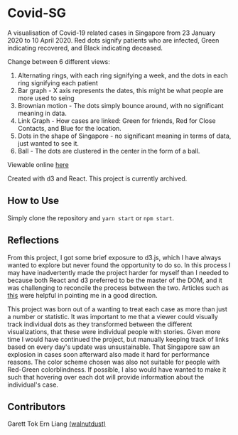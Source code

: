 # Covid-SG

A visualisation of Covid-19 related cases in Singapore from 23 January 2020 to 10 April 2020. Red dots signify patients who are infected, Green indicating recovered, and Black indicating deceased.

Change between 6 different views:

1. Alternating rings, with each ring signifying a week, and the dots in each ring signifying each patient
2. Bar graph - X axis represents the dates, this might be what people are more used to seing
3. Brownian motion - The dots simply bounce around, with no significant meaning in data.
4. Link Graph - How cases are linked: Green for friends, Red for Close Contacts, and Blue for the location.
5. Dots in the shape of Singapore - no significant meaning in terms of data, just wanted to see it.
6. Ball - The dots are clustered in the center in the form of a ball.

Viewable online [here](https://walnutdust.github.io/covid-sg/)

Created with d3 and React. This project is currently archived.

## How to Use

Simply clone the repository and `yarn start` or `npm start`.

## Reflections

From this project, I got some brief exposure to d3.js, which I have always wanted to explore but never found the opportunity to do so. In this process I may have inadvertently made the project harder for myself than I needed to because both React and d3 preferred to be the master of the DOM, and it was challenging to reconcile the process between the two. Articles such as [this](https://medium.com/@tibotiber/react-d3-js-balancing-performance-developer-experience-4da35f912484) were helpful in pointing me in a good direction.

This project was born out of a wanting to treat each case as more than just a number or statistic. It was important to me that a viewer could visually track individual dots as they transformed between the different visualizations, that these were individual people with stories. Given more time I would have continued the project, but manually keeping track of links based on every day's update was unsustainable. That Singapore saw an explosion in cases soon afterward also made it hard for performance reasons. The color scheme chosen was also not suitable for people with Red-Green colorblindness. If possible, I also would have wanted to make it such that hovering over each dot will provide information about the individual's case.

## Contributors

Garett Tok Ern Liang [(walnutdust)](https://github.com/walnutdust/)

